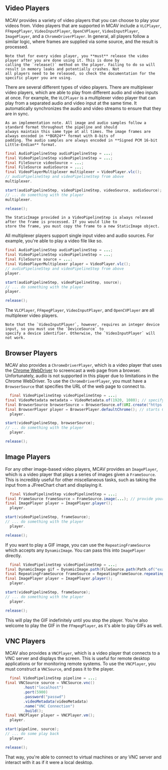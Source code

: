 ## Video Players

MCAV provides a variety of video players that you can choose to play your videos from. Video players that are supported
in MCAV include a `VLCPlayer`, `FFmpegPlayer`, `VideoInputPlayer`, `OpenCVPlayer`, `VideoInputPlayer`, `ImagePlayer`,
and
a `ChromeDriverPlayer`. In general, all players follow a similar logic, where frames are supplied via some source, and
the result is processed.

```{warning}
Note that for every video player, you **must** release the video player after you are done using it. This is done by
calling the `release()` method on the player. Failing to do so will result in memory leaks and potentially crashes. Not
all players need to be released, so check the documentation for the specific player you are using.
```

There are several different types of video players. There are multiplexer video players, which are able to play
from different audio and video inputs at once. For example, the `VLCPlayer` is a multiplexer video player that can play
from a separated audio and video input at the same time. It automatically synchronizes the audio and video streams to
ensure that they are in sync.

```{note}
As an implementation note. All image and audio samples follow a standard format throughout the pipeline and should
always maintain this same type at all times. The image frames are always encoded in **BGR24** format with 8-bits of
padding. The audio samples are always encoded in **Signed PCM 16-bit Little-Endian** format.
```

```java
final AudioPipelineStep audioPipelineStep = ...;
final VideoPipelineStep videoPipelineStep = ...;
final FileSource videoSource = ...;
final FileSource audioSource = ...;
final VideoPlayerMultiplexer multiplexer = VideoPlayer.vlc();
// audioPipelineStep and videoPipelineStep from above
multiplexer.

start(audioPipelineStep, videoPipelineStep, videoSource, audioSource);
// ... do something with the player
multiplexer.

release();
```

```{warning}
The StaticImage provided in a VideoPipelineStep is always released after the frame is processed. If you would like to
store the frame, you must copy the frame to a new StaticImage object.
```

All multiplexer players support single input video and audio sources. For example, you're able to play a video file like
so.

```java
final AudioPipelineStep audioPipelineStep = ...;
final VideoPipelineStep videoPipelineStep = ...;
final FileSource source = ...;
final VideoPlayerMultiplexer player = VideoPlayer.vlc();
// audioPipelineStep and videoPipelineStep from above
player.

start(audioPipelineStep, videoPipelineStep, source);
// ... do something with the player
player.

release();
```

The `VLCPlayer`, `FFmpegPlayer`, `VideoInputPlayer`, and `OpenCVPlayer` are all multiplexer video players.

```{note}
Note that the `VideoInputPlayer`, however, requires an integer device input, so you must use the `DeviceSource` to 
specify a device identifier. Otherwise, the `VideoInputPlayer` will not work.
```

## Browser Players

MCAV also provides a `ChromeDriverPlayer`, which is a video player that uses
the [Chrome WebDriver](https://developer.chrome.com/docs/chromedriver) to screencast a web
page from a browser. Unfortunately, audio is not supported in this player due to limitations in the Chrome WebDriver.
To use the `ChromeDriverPlayer`, you must have a `BrowserSource` that specifies the URL of the web page to connect to.

```java
  final VideoPipelineStep videoPipelineStep = ...;
final VideoMetadata metadata = VideoMetadata.of(1920, 1080); // specify browser resolution
final BrowserSource browserSource = BrowserSource.of(URI.create("https://example.com"), metadata);
final BrowserPlayer player = BrowserPlayer.defaultChrome(); // starts Chrome WebDriver with default arguments
  player.

start(videoPipelineStep, browserSource);
// ... do something with the player
  player.

release();
```

## Image Players

For any other image-based video players, MCAV provides an `ImagePlayer`, which is a video player that plays a series of
images given a `FrameSource`. This is incredibly useful for other miscellaneous tasks, such as taking the input from a
JFreeChart chart and displaying it.

```java
  final VideoPipelineStep videoPipelineStep = ...;
final FrameSource frameSource = FrameSource.image(...); // provide your frames in a supplier
final ImagePlayer player = ImagePlayer.player();
  player.

start(videoPipelineStep, frameSource);
// ... do something with the player
  player.

release();
```

If you want to play a GIF image, you can use the `RepeatingFrameSource` which accepts any `DynamicImage`. You can pass
this into `ImagePlayer` directly.

```java
  final VideoPipelineStep videoPipelineStep = ...;
final DynamicImage gif = DynamicImage.path(FileSource.path(Path.of("example.gif"))); // provide your gif image
final RepeatingFrameSource frameSource = RepeatingFrameSource.repeating(gif); // provide your gif frames in a supplier
final ImagePlayer player = ImagePlayer.player();
  player.

start(videoPipelineStep, frameSource);
// ... do something with the player
  player.

release();
```

This will play the GIF indefinitely until you stop the player. You're also welcome to play the GIF in the
`FFmpegPlayer`,
as it's able to play GIFs as well.

## VNC Players

MCAV also provides a `VNCPlayer`, which is a video player that connects to a VNC server and displays the screen. This is
useful for remote desktop applications or for monitoring remote systems. To use the `VNCPlayer`, you must construct
a `VNCSource`, and pass it to the player.

```java
  final VideoPipelineStep pipeline = ...;
final VNCSource source = VNCSource.vnc()
        .host("localhost")
        .port(5900)
        .password("passwd")
        .videoMetadata(videoMetadata)
        .name("VNC Connection")
        .build();
final VNCPlayer player = VNCPlayer.vm();
  player.

start(pipeline, source);
// ... do some play back
  player.

release();
```

That way, you're able to connect to virtual machines or any VNC server and interact with it as if it were a local
desktop.
